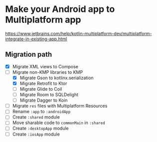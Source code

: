 # Make your Android app to Multiplatform app
https://www.jetbrains.com/help/kotlin-multiplatform-dev/multiplatform-integrate-in-existing-app.html

## Migration path
- [x] Migrate XML views to Compose
- [ ] Migrate non-KMP libraries to KMP
    - [x] Migrate Gson to kotlinx.serialization
    - [x] Migrate Retrofit to Ktor
    - [ ] Migrate Glide to Coil
    - [ ] Migrate Room to SQLDelight
    - [ ] Migrate Dagger to Koin
- [ ] Migrate `res` files with Multiplatform Resources
- [ ] Rename `:app` to `:androidApp`
- [ ] Create `:shared` module
- [ ] Move sharable code to `commonMain` in `:shared`
- [ ] Create `:desktopApp` module
- [ ] Create `:iosApp` module
